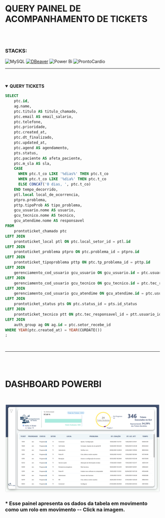 QUERY PAINEL DE ACOMPANHAMENTO DE TICKETS
====================

<br>
<br>

### STACKS:

![MySQL](https://img.shields.io/badge/mysql-4479A1?logo=mysql&logoColor=white)
[![DBeaver](https://img.shields.io/badge/DBeaver-Tool-372923?logo=dbeaver&logoColor=white)](https://dbeaver.io/)
![Power Bi](https://img.shields.io/badge/power_bi-F2C811?&logo=powerbi&logoColor=black)
![ProntoCardio](https://img.shields.io/badge/ProntoCardio-004578?logo=heart&logoColor=white)

---


<br>
<br>


<details open>
    <summary><strong>QUERY TICKETS</strong></summary>
    <p></p>

```sql
SELECT
    ptc.id,
    ag.name,
    ptc.titulo AS titulo_chamado,
    ptc.email AS email_salario,
    ptc.telefone,
    ptc.prioridade,
    ptc.created_at,
    ptc.dt_finalizado,
    ptc.updated_at,
    ptc.agend AS agendamento,
    pts.status,
    ptc.paciente AS afeta_paciente,
    ptc.m_sla AS sla,
    CASE
      WHEN ptc.t_co LIKE '%dias%' THEN ptc.t_co
      WHEN ptc.t_co LIKE '%dia%' THEN ptc.t_co
      ELSE CONCAT('0 dias, ', ptc.t_co)
    END tempo_decorrido,
    ptl.local local_de_ocorrencia,
    ptpro.problema,
    pttp.tipoProb AS tipo_problema,
    gcu_usuario.nome AS usuario,
    gcu_tecnico.nome AS tecnico,
    gcu_atendime.nome AS responsavel
FROM
    prontoticket_chamado ptc
LEFT JOIN
    prontoticket_local ptl ON ptc.local_setor_id = ptl.id
LEFT JOIN
    prontoticket_problema ptpro ON ptc.problema_id = ptpro.id
LEFT JOIN
    prontoticket_tipoproblema pttp ON ptc.tp_problema_id = pttp.id
LEFT JOIN
    gerenciamento_cod_usuario gcu_usuario ON gcu_usuario.id = ptc.usuario_id
LEFT JOIN
    gerenciamento_cod_usuario gcu_tecnico ON gcu_tecnico.id = ptc.tec_responsavel_id
LEFT JOIN
    gerenciamento_cod_usuario gcu_atendime ON gcu_atendime.id = ptc.usuario_atendime_id
LEFT JOIN
    prontoticket_status pts ON ptc.status_id = pts.id_status
LEFT JOIN
    prontoticket_tecnico ptt ON ptc.tec_responsavel_id = ptt.usuario_id
LEFT JOIN
    auth_group ag ON ag.id = ptc.setor_recebe_id
WHERE YEAR(ptc.created_at) = YEAR(CURDATE())
;
```

</details>

<br>

---

<br>
<br>

# DASHBOARD POWERBI

<br>

[![Dashboard_1](TICKETS.png)](https://app.powerbi.com/view?r=eyJrIjoiYjhiYTM4MmQtYTFiZC00NjczLWFhZjgtZThmYjRkM2E1NmRjIiwidCI6ImIyZTIzZTI3LWVmYzItNDEwOC1iN2E5LWQ5ODczYmE2MzEyMSJ9)

### * Esse painel apresenta os dados da tabela em movimento como um rolo em movimento -- Click na imagem.


